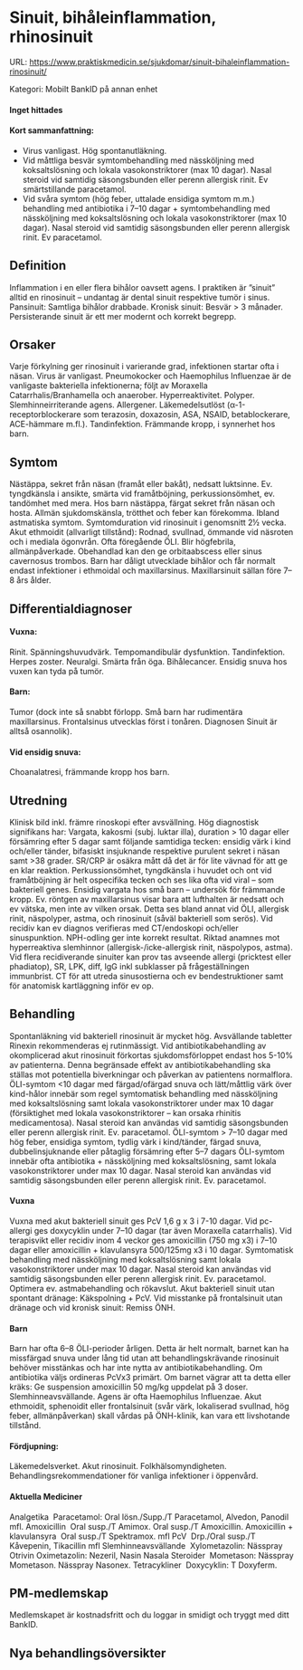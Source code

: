 # Sinuit, bihåleinflammation, rhinosinuit

URL: https://www.praktiskmedicin.se/sjukdomar/sinuit-bihaleinflammation-rinosinuit/



Kategori: Mobilt BankID på annan enhet

#### Inget hittades

#### Kort sammanfattning:

* Virus vanligast. Hög spontanutläkning.
* Vid måttliga besvär symtombehandling med nässköljning med koksaltslösning och lokala vasokonstriktorer (max 10 dagar). Nasal steroid vid samtidig säsongsbunden eller perenn allergisk rinit. Ev smärtstillande paracetamol.
* Vid svåra symtom (hög feber, uttalade ensidiga symtom m.m.) behandling med antibiotika i 7–10 dagar + symtombehandling med nässköljning med koksaltslösning och lokala vasokonstriktorer (max 10 dagar). Nasal steroid vid samtidig säsongsbunden eller perenn allergisk rinit. Ev paracetamol.

## Definition

Inflammation i en eller flera bihålor oavsett agens. I praktiken är ”sinuit” alltid en rinosinuit – undantag är dental sinuit respektive tumör i sinus. Pansinuit: Samtliga bihålor drabbade. Kronisk sinuit: Besvär > 3 månader. Persisterande sinuit är ett mer modernt och korrekt begrepp.

## Orsaker

Varje förkylning ger rinosinuit i varierande grad, infektionen startar ofta i näsan. Virus är vanligast. Pneumokocker och Haemophilus Influenzae är de vanligaste bakteriella infektionerna; följt av Moraxella Catarrhalis/Branhamella och anaerober. Hyperreaktivitet. Polyper. Slemhinneirriterande agens. Allergener. Läkemedelsutlöst (α-1-receptorblockerare som terazosin, doxazosin, ASA, NSAID, betablockerare, ACE-hämmare m.fl.). Tandinfektion. Främmande kropp, i synnerhet hos barn.

## Symtom

Nästäppa, sekret från näsan (framåt eller bakåt), nedsatt luktsinne. Ev. tyngdkänsla i ansikte, smärta vid framåtböjning, perkussionsömhet, ev. tandömhet med mera. Hos barn nästäppa, färgat sekret från näsan och hosta. Allmän sjukdomskänsla, trötthet och feber kan förekomma.
Ibland astmatiska symtom. Symtomduration vid rinosinuit i genomsnitt 2½ vecka.
Akut ethmoidit (allvarligt tillstånd): Rodnad, svullnad, ömmande vid näsroten och i mediala ögonvrån. Ofta föregående ÖLI. Blir högfebrila, allmänpåverkade. Obehandlad kan den ge orbitaabscess eller sinus cavernosus trombos.
Barn har dåligt utvecklade bihålor och får normalt endast infektioner i ethmoidal och maxillarsinus. Maxillarsinuit sällan före 7–8 års ålder.

## Differentialdiagnoser

#### Vuxna:

Rinit. Spänningshuvudvärk. Tempomandibulär dysfunktion. Tandinfektion. Herpes zoster. Neuralgi. Smärta från öga. Bihålecancer. Ensidig snuva hos vuxen kan tyda på tumör.

#### Barn:

Tumor (dock inte så snabbt förlopp. Små barn har rudimentära maxillarsinus. Frontalsinus utvecklas först i tonåren. Diagnosen Sinuit är alltså osannolik).

#### Vid ensidig snuva:

Choanalatresi, främmande kropp hos barn.

## Utredning

Klinisk bild inkl. främre rinoskopi efter avsvällning. Hög diagnostisk signifikans har: Vargata, kakosmi (subj. luktar illa), duration > 10 dagar eller försämring efter 5 dagar samt följande samtidiga tecken: ensidig värk i kind och/eller tänder, bifasiskt insjuknande respektive purulent sekret i näsan samt >38 grader. SR/CRP är osäkra mått då det är för lite vävnad för att ge en klar reaktion. Perkussionsömhet, tyngdkänsla i huvudet och ont vid framåtböjning är helt ospecifika tecken och ses lika ofta vid viral – som bakteriell genes.
Ensidig vargata hos små barn – undersök för främmande kropp.
Ev. röntgen av maxillarsinus visar bara att lufthalten är nedsatt och ev vätska, men inte av vilken orsak. Detta ses bland annat vid ÖLI, allergisk rinit, näspolyper, astma, och rinosinuit (såväl bakteriell som serös). Vid recidiv kan ev diagnos verifieras med CT/endoskopi och/eller sinuspunktion. NPH-odling ger inte korrekt resultat. Riktad anamnes mot hyperreaktiva slemhinnor (allergisk-/icke-allergisk rinit, näspolypos, astma).
Vid flera recidiverande sinuiter kan prov tas avseende allergi (pricktest eller phadiatop), SR, LPK, diff, IgG inkl subklasser på frågeställningen immunbrist.
CT för att utreda sinusostierna och ev bendestruktioner samt för anatomisk kartläggning inför ev op.

## Behandling

Spontanläkning vid bakteriell rinosinuit är mycket hög. Avsvällande tabletter Rinexin rekommenderas ej rutinmässigt.
Vid antibiotikabehandling av okomplicerad akut rinosinuit förkortas sjukdomsförloppet endast hos 5-10% av patienterna. Denna begränsade effekt av antibiotikabehandling ska ställas mot potentiella biverkningar och påverkan av patientens normalflora.
ÖLI-symtom <10 dagar med färgad/ofärgad snuva och lätt/måttlig värk över kind-hålor innebär som regel symtomatisk behandling med nässköljning med koksaltslösning samt lokala vasokonstriktorer under max 10 dagar (försiktighet med lokala vasokonstriktorer – kan orsaka rhinitis medicamentosa). Nasal steroid kan användas vid samtidig säsongsbunden eller perenn allergisk rinit. Ev. paracetamol. ÖLI-symtom > 7–10 dagar med hög feber, ensidiga symtom, tydlig värk i kind/tänder, färgad snuva, dubbelinsjuknande eller påtaglig försämring efter 5–7 dagars ÖLI-symtom innebär ofta antibiotika + nässköljning med koksaltslösning, samt lokala vasokonstriktorer under max 10 dagar. Nasal steroid kan användas vid samtidig säsongsbunden eller perenn allergisk rinit. Ev. paracetamol.

#### Vuxna

Vuxna med akut bakteriell sinuit ges PcV 1,6 g x 3 i 7-10 dagar. Vid pc-allergi ges doxycyklin under 7–10 dagar (tar även Moraxella catarrhalis). Vid terapisvikt eller recidiv inom 4 veckor ges amoxicillin (750 mg x3) i 7–10 dagar eller amoxicillin + klavulansyra 500/125mg x3 i 10 dagar. Symtomatisk behandling med nässköljning med koksaltslösning samt lokala vasokonstriktorer under max 10 dagar. Nasal steroid kan användas vid samtidig säsongsbunden eller perenn allergisk rinit. Ev. paracetamol. Optimera ev. astmabehandling och rökavslut.
Akut bakteriell sinuit utan spontant dränage: Käkspolning + PcV. Vid misstanke på frontalsinuit utan dränage och vid kronisk sinuit: Remiss ÖNH.

#### Barn

Barn har ofta 6–8 ÖLI-perioder årligen. Detta är helt normalt, barnet kan ha missfärgad snuva under lång tid utan att behandlingskrävande rinosinuit behöver misstänkas och har inte nytta av antibiotikabehandling. Om antibiotika väljs ordineras PcVx3 primärt. Om barnet vägrar att ta detta eller kräks: Ge suspension amoxicillin 50 mg/kg uppdelat på 3 doser. Slemhinneavsvällande. Agens är ofta Haemophilus Influenzae.
Akut ethmoidit, sphenoidit eller frontalsinuit (svår värk, lokaliserad svullnad, hög feber, allmänpåverkan) skall vårdas på ÖNH-klinik, kan vara ett livshotande tillstånd.

#### Fördjupning:

Läkemedelsverket. Akut rinosinuit.
Folkhälsomyndigheten. Behandlingsrekommendationer för vanliga infektioner i öppenvård.

#### Aktuella Mediciner

Analgetika 
Paracetamol: Oral lösn./Supp./T Paracetamol, Alvedon, Panodil mfl.
Amoxicillin 
Oral susp./T Amimox. Oral susp./T Amoxicillin.
Amoxicillin + klavulansyra 
Oral susp./T Spektramox. mfl
PcV 
Drp./Oral susp./T Kåvepenin, Tikacillin mfl
Slemhinneavsvällande 
Xylometazolin: Nässpray Otrivin
Oximetazolin: Nezeril, Nasin
Nasala Steroider 
Mometason: Nässpray Mometason. Nässpray Nasonex.
Tetracykliner 
Doxycyklin: T Doxyferm.

## PM-medlemskap

Medlemskapet är kostnadsfritt och du loggar in smidigt och tryggt med ditt BankID.

## Nya behandlingsöversikter

